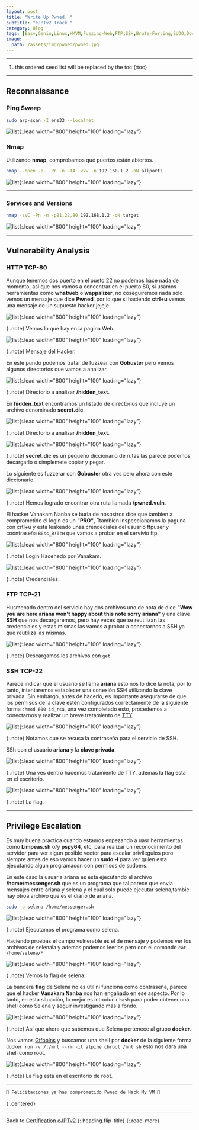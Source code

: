 ```yaml
---
layout: post
title: "Write Up Pwned. "
subtitle: "eJPTv2 Track "
category: Blog
tags: [Easy,Genin,Linux,HMVM,Fuzzing-Web,FTP,SSH,Brute-Forcing,SUDO,Docker,Reverse-Shell,Groups,Leaked-Information,Password-Recycling,eJPTv2]
image:
  path: /assets/img/pwned/pwned.jpg
---
```


***

<!--more-->

1. this ordered seed list will be replaced by the toc
{:toc}

***

## Reconnaissance

### Ping Sweep

```bash
sudo arp-scan -I ens33 --localnet
```

![list](/assets/img/pwned/1.png){:.lead width="800" height="100" loading="lazy"}

### Nmap

Utilizando **nmap**, comprobamos qué puertos están abiertos.

```bash
nmap --open -p- -Pn -n -T4 -vvv -n 192.168.1.2 -oN allports
```

![list](/assets/img/pwned/2.png){:.lead width="800" height="100" loading="lazy"}

***

### Services and Versions

```bash
nmap -sVC -Pn -n -p21,22,80 192.168.1.2 -oN target
```

![list](/assets/img/pwned/3.png){:.lead width="800" height="100" loading="lazy"}


***

## Vulnerability Analysis 

### HTTP TCP-80

Aunque tenemos dos puerto en el pueto 22 no podemos hace nada de momento, asi que nos vamos a concentrar en el puerto 80, si usamos herramientas como **whatweb** o **wappalizer**, no coseguiremos nada solo vemos un mensaje que dice **Pwned**, por lo que si haciendo **ctrl+u** vemos una mensaje de un supuesto hacker jejeje.


![list](/assets/img/pwned/4.png){:.lead width="800" height="100" loading="lazy"}


{:.note}
Vemos lo que hay en la pagina Web.


![list](/assets/img/pwned/5.png){:.lead width="800" height="100" loading="lazy"}


{:.note}
Mensaje del Hacker.


En este pundo podemos tratar de fuzzear con **Gobuster** pero vemos algunos directorios que vamos a analizar.


![list](/assets/img/pwned/6.png){:.lead width="800" height="100" loading="lazy"}


{:.note}
Directorio a analizar **/hidden_text**.


En **hidden_text** encontramos un listado de directorios que incluye un archivo denominado **secret.dic**.


![list](/assets/img/pwned/7.png){:.lead width="800" height="100" loading="lazy"}


{:.note}
Directorio a analizar **/hidden_text**.


![list](/assets/img/pwned/8.png){:.lead width="800" height="100" loading="lazy"}


{:.note}
**secret.dic** es un pequeño diccionario de rutas las parece podemos decargarlo o simplemete copiar y pegar.


Lo siguiente es fuzzerar con **Gobuster** otra ves pero ahora con este diccionario.


![list](/assets/img/pwned/10.png){:.lead width="800" height="100" loading="lazy"}


{:.note}
Hemos logrado encontrar otra ruta llamada **/pwned.vuln**.


El hacker Vanakam Nanba se burla de nosostros dice que tambien a comprometido el login es un **"PRO"**, Ttambien inspeccionamos la paguna con crtl+u y esta leakeado unas crendeciales del usuario ftpuser y coontraseña `B0ss_B!TcH` que vamos a probar en el servivio ftp.


![list](/assets/img/pwned/11.png){:.lead width="800" height="100" loading="lazy"}


{:.note}
Login Hacehedo por Vanakam.


![list](/assets/img/pwned/12.png){:.lead width="800" height="100" loading="lazy"}


{:.note}
Credenciales .


### FTP TCP-21

Husmenado dentro del servicio hay dos archivos uno de nota de dice **"Wow you are here ariana won't happy about this note sorry ariana"** y una clave **SSH** que nos decargaremos, pero hay veces que se reutilizan las credenciales y estas mismas las vamos a probar a conectarnos a SSH ya que reutiliza las mismas.

![list](/assets/img/pwned/14.png){:.lead width="800" height="100" loading="lazy"}


{:.note}
Descargamos los archivos con `get`.


### SSH TCP-22

Parece indicar que el usuario se llama **ariana** esto nos lo dice la nota, por lo tanto, intentaremos establecer una conexión SSH utilizando la clave privada. Sin embargo, antes de hacerlo, es importante asegurarse de que los permisos de la clave estén configurados correctamente de la siguiente forma `chmod 600 id_rsa`, una vez completado esto, procedemos a conectarnos y realizar un breve tratamiento de [TTY].


[TTY]: https://invertebr4do.github.io/tratamiento-de-tty/#


![list](/assets/img/pwned/13.png){:.lead width="800" height="100" loading="lazy"}


{:.note}
Notamos que se resusa la contraseña para el servicio de SSH.


SSh con el usuario **ariana** y la **clave privada**.



![list](/assets/img/pwned/16.png){:.lead width="800" height="100" loading="lazy"}


{:.note}
Una ves dentro hacemos tratamiento de TTY, ademas la flag esta en el escritorio.


![list](/assets/img/pwned/17.png){:.lead width="800" height="100" loading="lazy"}


{:.note}
La flag.


***

## Privilege Escalation


Es muy buena practica cuando estamos enpezando a uasr herramientas como **Limpeas.sh** o/y **pspy64**, etc, para realizar un reconocimiento del servidor para ver algun posible vector para escalar privileguios pero siempre antes de eso vamos hacer un **sudo -l** para ver quien esta ejecutando algun programacon con permisos de sudoers.


En este caso la usuaria ariana es esta ejecutando el archivo **/home/messenger.sh** que es un programa que tal parece que envia mensajes entre ariana y selena y el cual solo puede ejecutar selena,tambie hay otroa archivo que es el diario de ariana.


```bash
sudo -u selena /home/messenger.sh
```

![list](/assets/img/pwned/19.png){:.lead width="800" height="100" loading="lazy"}


{:.note}
Ejecutamos el programa como selena.


Haciendo pruebas el campo vulnerable es el de mensaje y podemos ver los archivos de selenala y ademas podemos leerlos pero con el comando `cat /home/selena/*`


![list](/assets/img/pwned/20.png){:.lead width="800" height="100" loading="lazy"}


{:.note}
Vemos la flag de selena.


La bandera **flag** de Selena no es útil ni funciona como contraseña, parece que el hacker **Vanakam Nanba** nos han engañado en ese aspecto. Por lo tanto, en esta situación, lo mejor es introducir `bash` para poder obtener una shell como Selena y seguir investigando más a fondo.


![list](/assets/img/pwned/21.png){:.lead width="800" height="100" loading="lazy"}


{:.note}
Así que ahora que sabemos que Selena pertenece al grupo **docker**.



Nos vamos [Gtfobins] y buscamos una shell por **docker** de la siguiente forma `docker run -v /:/mnt --rm -it alpine chroot /mnt sh` esto nos dara una shell como root.

[Gtfobins]: https://gtfobins.github.io/gtfobins/docker/#sudo

![list](/assets/img/pwned/22.png){:.lead width="800" height="100" loading="lazy"}


{:.note}
La flag esta en el escritorio de root.


***

```bash
🎉 Felicitaciones ya has comprometido Pwned de Hack My VM 🎉
```
{:.centered}

***

Back to [Certification eJPTv2 ](2023-06-02-Road-to-eJPTv2.md){:.heading.flip-title}
{:.read-more}
